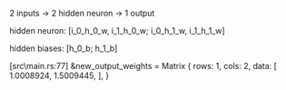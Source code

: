 2 inputs -> 2 hidden neuron -> 1 output

hidden neuron:
[i_0_h_0_w, i_1_h_0_w;
i_0_h_1_w, i_1_h_1_w]

hidden biases:
[h_0_b;
h_1_b]




[src\main.rs:77] &new_output_weights = Matrix {
    rows: 1,
    cols: 2,
    data: [
        1.0008924,
        1.5009445,
    ],
}